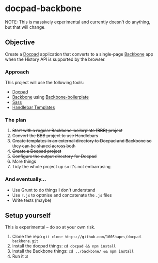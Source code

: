 docpad-backbone
===============

NOTE: This is massively experimental and currently doesn't do anything, but that will change.


## Objective
Create a [Docpad](http://docpad.org/) application that converts to a single-page [Backbone](http://backbonejs.org/) app when the History API is supported by the browser.

### Approach
This project will use the following tools:
- [Docpad](http://docpad.org/)
- [Backbone](http://backbonejs.org/) using [Backbone-boilerplate](https://github.com/backbone-boilerplate/backbone-boilerplate)
- [Sass](http://sass-lang.com/)
- [Handlebar Templates](http://handlebarsjs.com/)

### The plan
1. ~~Start with a regular Backbone-boilerplate (BBB) project~~
1. ~~Convert the BBB project to use Handlebars~~
1. ~~Create templates in an external directory to Docpad and Backbone so they can be shared across both~~
2. ~~Create a Docpad project~~
1. ~~Configure the output directory for Docpad~~
1. More things
1. Tidy the whole project up so it's not embarrasing

### And eventually…
- Use Grunt to do things I don't understand
- Use `r.js` to optmise and concatenate the `.js` files
- Write tests (maybe)

## Setup yourself
This is experimental – do so at your own risk.

1. Clone the repo `git clone https://github.com/100Shapes/docpad-backbone.git`
1. Install the docpad things: `cd docpad && npm install`
1. Install the Backbone things: `cd ../backbone/ && npm install`
1. Run it :s